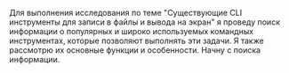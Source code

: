 Для выполнения исследования по теме "Существующие CLI инструменты для записи в файлы и вывода на экран" я проведу поиск информации о популярных и широко используемых командных инструментах, которые позволяют выполнять эти задачи. Я также рассмотрю их основные функции и особенности. Начну с поиска информации.